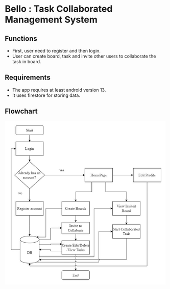 # Bello : Task Collaborated Management System 

## Functions
- First, user need to register and then login.
- User can create board, task and invite other users to collaborate the task in board.

## Requirements
- The app requires at least android version 13.
- It uses firestore for storing data.

## Flowchart
![system flowchart](./flowchart.jpg)
